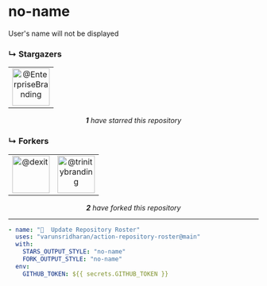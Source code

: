 # no-name
User's name will not be displayed

### ↳ Stargazers

<!-- REPOSITORY_STARS:START -->
<table><tbody><tr><td align="center"><a href="https://github.com/EnterpriseBranding" rel="nofollow"><img src="https://avatars3.githubusercontent.com/u/6123260?v=4" alt="@EnterpriseBranding" style="max-width:100%;" width="75px;"></a> </td></tr></tbody></table><p align="center"><i><b>1</b> have starred this repository</i></p>
<!-- REPOSITORY_STARS:END -->

### ↳ Forkers

<!-- REPOSITORY_FORKS:START -->
<table><tbody><tr><td align="center"><a href="https://github.com/dexit" rel="nofollow"><img src="https://avatars.githubusercontent.com/u/6205151?v=4" alt="@dexit" style="max-width:100%;" width="75px;"></a> </td><td align="center"><a href="https://github.com/trinitybranding" rel="nofollow"><img src="https://avatars.githubusercontent.com/u/6123260?v=4" alt="@trinitybranding" style="max-width:100%;" width="75px;"></a> </td></tr></tbody></table><p align="center"><i><b>2</b> have forked this repository</i></p>
<!-- REPOSITORY_FORKS:END -->

---

```yml
- name: "🐔  Update Repository Roster"
  uses: "varunsridharan/action-repository-roster@main"
  with:
    STARS_OUTPUT_STYLE: "no-name"
    FORK_OUTPUT_STYLE: "no-name"
  env:
    GITHUB_TOKEN: ${{ secrets.GITHUB_TOKEN }}
```